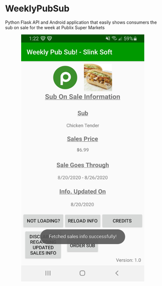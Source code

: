 # WeeklyPubSub
Python Flask API and Android application that easily shows consumers the sub on sale for the week at Publix Super Markets

<p align=center>
<img src=https://raw.githubusercontent.com/slinksoft/WeeklyPubSub/master/screenshot.jpg width=400 height=800>
  </p>
